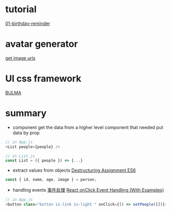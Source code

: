 # tutorial
[01-birthday-reminder](https://github.com/john-smilga/react-projects)

# avatar generator
[get image urls](https://getavataaars.com/)

# UI css framework
[BULMA](https://bulma.io/) 

# summary

- component get the data from  a higher level component that needed put data by prop
```js
// in App.js
<List people={people} />
```
```js
// in List.js
const List = ({ people }) => {...}
```
- extract values from objects
[Destructuring Assignment ES6](https://hugo-mauve-six.vercel.app/posts/javascript-1/#destructuring-assignment)
```js
const { id, name, age, image } = person;
```
- handling events
 [事件处理](https://zh-hans.reactjs.org/docs/handling-events.html)
 [React onClick Event Handling (With Examples)](https://upmostly.com/tutorials/react-onclick-event-handling-with-examples)
```js
// in App.js
<button class="button is-link is-light " onClick={() => setPeople([])}>clear all</button>

```